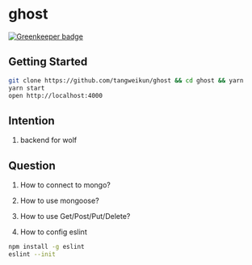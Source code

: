 # ghost

[![Greenkeeper badge](https://badges.greenkeeper.io/tangweikun/ghost.svg)](https://greenkeeper.io/)

## Getting Started

```bash
git clone https://github.com/tangweikun/ghost && cd ghost && yarn
yarn start
open http://localhost:4000
```

## Intention

1. backend for wolf

## Question

1. How to connect to mongo?

1. How to use mongoose?

1. How to use Get/Post/Put/Delete?

1. How to config eslint

```bash
npm install -g eslint
eslint --init
```
